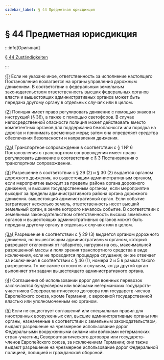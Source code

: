 ```yaml
---
sidebar_label: § 44 Предметная юрисдикция
---
```


# § 44 Предметная юрисдикция

:::info[Оригинал]

[§ 44 Zuständigkeiten](https://www.gesetze-im-internet.de/stvo_2013/__44.html)

:::


<span id="1">[(1)](#1)</span> Если не указано иное, ответственность за исполнение настоящего Постановления возлагается на
органы управления дорожным движением. В соответствии с федеральным земельным законодательством
ответственность высших федеральных органов власти и вышестоящих административных органов может
быть передана другому органу в отдельных случаях или в целом.


<span id="2">[(2)](#2)</span> Полиция имеет право регулировать движение с помощью знаков и инструкций (§ 36), а также с
помощью светофоров. В случае непосредственной опасности полиция может действовать вместо
компетентных органов для поддержания безопасности или порядка на дорогах и принимать временные
меры; затем она определяет средства обеспечения безопасности и направления движения.


<span id="2a">[(2a)](#2a)</span> Транспортное сопровождение в соответствии с § 1 № 6 Постановления о транспортном сопровождении
имеет право регулировать движение в соответствии с § 3 Постановления о транспортном сопровождении.


<span id="3">[(3)](#3)</span> Разрешение в соответствии с § 29 (2) и § 30 (2) выдается органом дорожного движения, но
вышестоящим административным органом, если мероприятие выходит за пределы района органа
дорожного движения, и высшим государственным органом, если мероприятие выходит за пределы
административного района органа дорожного движения.
вышестоящий административный орган. Если событие затрагивает несколько земель, ответственность
несет высший земельный орган, в земле которого началось событие. В соответствии с земельным
законодательством ответственность высших земельных органов и вышестоящих административных
органов может быть передана другому органу в отдельных случаях или в целом.


<span id="3a">[(3a)](#3a)</span> Разрешение в соответствии с § 29 (3) выдается органом дорожного движения, но вышестоящим
административным органом, который разрешает отклонения от габаритов, нагрузки на ось,
максимальной разрешенной массы и поля зрения транспортного средства в виде исключения, если не
проводится процедура слушания; он же отвечает за исключения в соответствии с § 46 (1), номера 2 и 5 в
рамках такого разрешения. То же самое относится к случаям, когда другой орган выполняет эти задачи
вышестоящего административного органа.


<span id="4">[(4)](#4)</span> Соглашения об использовании дорог для военных перевозок заключаются бундесвером или
войсками негерманских государств-участников Североатлантического договора или государств-членов
Европейского союза, кроме Германии, с верховной государственной властью или уполномоченным ею
органом.


<span id="5">[(5)](#5)</span> Если не существует соглашений или специальных правил для иностранных вооруженных сил,
высшие административные органы или органы, назначенные в соответствии с земельным
законодательством, выдают разрешение на чрезмерное использование дорог Федеральными
вооруженными силами или войсками негерманских стран-участниц Североатлантического договора
или государств-членов Европейского союза, за исключением Германии; они также выдают разрешение
на чрезмерное использование дорог Федеральной полицией, полицией и гражданской обороной.

